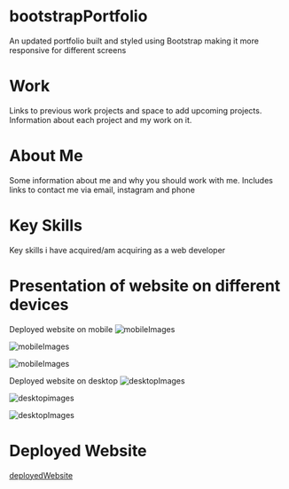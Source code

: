 # bootstrapPortfolio
An updated portfolio built and styled using Bootstrap making it more responsive for different screens

# Work
Links to previous work projects and space to add upcoming projects. Information about each project and my work on it. 

# About Me
Some information about me and why you should work with me. Includes links to contact me via email, instagram and phone

# Key Skills
Key skills i have acquired/am acquiring as a web developer

# Presentation of website on different devices
Deployed website on mobile 
![mobileImages](./assets/images/Deployed%20Website/Portfolio%20Mobile%20Img1.png)

![mobileImages](./assets/images/Deployed%20Website/Portfolio%20Mobile%20img2.png)

![mobileImages](./assets/images/Deployed%20Website/PortfolioMobileImg3.png)

Deployed website on desktop
![desktopImages](./assets/images/Deployed%20Website/PortfolioDesktopImg2.png)

![desktopimages](./assets/images/Deployed%20Website/PortfolioDesktopImg1.png)

![desktopImages](./assets/images/Deployed%20Website/PortfolioDesktopImg3.png)

# Deployed Website
[deployedWebsite](https://bweb85.github.io/bootstrapPortfolio/)
